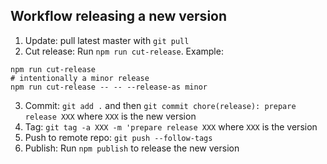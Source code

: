 ## Workflow releasing a new version

1. Update: pull latest master with `git pull`
2. Cut release: Run `npm run cut-release`. Example:

  ```shell
  npm run cut-release
  # intentionally a minor release
  npm run cut-release -- -- --release-as minor
  ```
3. Commit: `git add .` and then `git commit chore(release): prepare release XXX` where `XXX` is the new version
4. Tag: `git tag -a XXX -m 'prepare release XXX` where `XXX` is the version
5. Push to remote repo: `git push --follow-tags`
6. Publish: Run `npm publish` to release the new version
